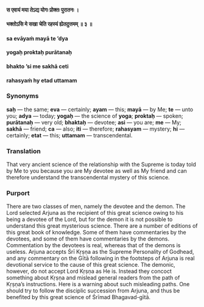#### स एवायं मया तेऽद्य योगः प्रोक्तः पुरातनः ।
#### भक्तोऽसि मे सखा चेति रहस्यं ह्येतदुत्तमम् ॥ ३ ॥

#### sa evāyaṁ mayā te ’dya
#### yogaḥ proktaḥ purātanaḥ
#### bhakto ’si me sakhā ceti
#### rahasyaṁ hy etad uttamam

### Synonyms

**saḥ** — the same; **eva** — certainly; **ayam** — this; **mayā** — by Me; **te** — unto you; **adya** — today; **yogaḥ** — the science of **yoga**; **proktaḥ** — spoken; **purātanaḥ** — very old; **bhaktaḥ** — devotee; **asi** — you are; **me** — My; **sakhā** — friend; **ca** — also; **iti** — therefore; **rahasyam** — mystery; **hi** — certainly; **etat** — this; **uttamam** — transcendental.

### Translation

That very ancient science of the relationship with the Supreme is today told by Me to you because you are My devotee as well as My friend and can therefore understand the transcendental mystery of this science.

### Purport

There are two classes of men, namely the devotee and the demon. The Lord selected Arjuna as the recipient of this great science owing to his being a devotee of the Lord, but for the demon it is not possible to understand this great mysterious science. There are a number of editions of this great book of knowledge. Some of them have commentaries by the devotees, and some of them have commentaries by the demons. Commentation by the devotees is real, whereas that of the demons is useless. Arjuna accepts Śrī Kṛṣṇa as the Supreme Personality of Godhead, and any commentary on the Gītā following in the footsteps of Arjuna is real devotional service to the cause of this great science. The demonic, however, do not accept Lord Kṛṣṇa as He is. Instead they concoct something about Kṛṣṇa and mislead general readers from the path of Kṛṣṇa’s instructions. Here is a warning about such misleading paths. One should try to follow the disciplic succession from Arjuna, and thus be benefited by this great science of Śrīmad Bhagavad-gītā.
